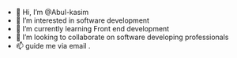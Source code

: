 - 👋 Hi, I’m @Abul-kasim
- 👀 I’m interested in software development
- 🌱 I’m currently learning Front end development
- 💞️ I’m looking to collaborate on software developing professionals
- 📫 guide me via email .

<!---
Abul-kasim/Abul-kasim is a ✨ special ✨ repository because its `README.md` (this file) appears on your GitHub profile.
You can click the Preview link to take a look at your changes.
--->
